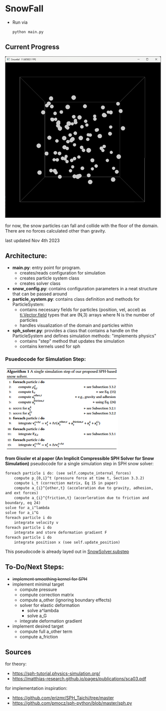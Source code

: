 # SnowFall
- Run via
    ```
    python main.py
    ```

## Current Progress

![Dev Log](images/nov_04_js.png)

for now, the snow particles can fall and collide with the floor of the domain. There are no forces calculated other than gravity.

last updated Nov 4th 2023

## Architecture:
- **main.py**: entry point for program.
    - creates/reads configuration for simulation
    - creates particle system class
    - creates solver class
- **snow_config.py**: contains configuration parameters in a neat structure that can be passed around
- **particle_system.py**: contains class definition and methods for ParticleSystem:
    - contains necessary fields for particles (position, vel, accel) as [ti.Vector.field](https://docs.taichi-lang.org/docs/field#vector-fields) types that are (N,3) arrays where N is the number of particles
    - handles visualization of the domain and particles within
- **sph_solver.py**: provides a class that contains a handle on the ParticleSystem and defines simulation methods: "implements physics"
    - contains "step" method that updates the simulation
    - contains kernels used for sph

### Psuedocode for Simulation Step:
![algorithm_outline](images/algorithm_outline.png)

**from Gissler et al paper (An Implicit Compressible SPH Solver for Snow Simulation)**
pseudocode for a single simulation step in SPH snow solver:
```
foreach particle i do: (see self.compute_internal_forces)
    compute p_{0,i}^t (pressure force at time t, Section 3.3.2)
    compute L_t (correction matrix, Eq 15 in paper)
    compute a_{i}^{other,t} (acceleration due to gravity, adhesion, and ext forces)
    compute a_{i}^{friction,t} (accerleration due to friction and boundary, eq 24)
solve for a_i^lambda
solve for a_i^G
foreach particle i do
    integrate velocity v
foreach particle i do 
    integrate and store deformation gradient F
foreach particle i do
    integrate positison x (see self.update_position)
```
This pseudocode is already layed out in [SnowSolver.substep](sph_solver.py)
## To-Do/Next Steps:
- ~~implement smoothing kernel for SPH~~
- implement minimal target
    - compute pressure
    - compute correction matrix
    - compute a_other (ignoring boundary effects)
    - solver for elastic deformation
        - solve a^lambda
        - solve a_G
    - integrate deformation gradient
- implement desired target
    - compute full a_other term
    - compute a_friction

## Sources
for theory:
- https://sph-tutorial.physics-simulation.org/
- https://matthias-research.github.io/pages/publications/sca03.pdf  


for implementation inspiration:
- https://github.com/erizmr/SPH_Taichi/tree/master
- https://github.com/pmocz/sph-python/blob/master/sph.py
